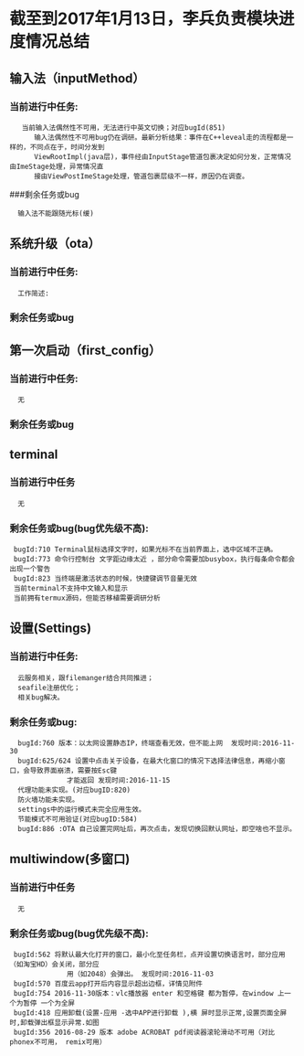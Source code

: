 # 截至到2017年1月13日，李兵负责模块进度情况总结
## 输入法（inputMethod）
### 当前进行中任务:

       当前输入法偶然性不可用，无法进行中英文切换；对应bugId(851)    
          输入法偶然性不可用bug仍在调研。最新分析结果：事件在C++leveal走的流程都是一样的，不同点在于，时间分发到
          ViewRootImpl(java层)，事件经由InputStage管道包裹决定如何分发，正常情况由ImeStage处理，异常情况直
          接由ViewPostImeStage处理，管道包裹层级不一样，原因仍在调查。
               
###剩余任务或bug
      
      输入法不能跟随光标(缓)
      
      
## 系统升级（ota）
### 当前进行中任务:

      工作简述:
    
### 剩余任务或bug
       
 
 
## 第一次启动（first_config）
### 当前进行中任务:

      无
    
### 剩余任务或bug
       
 
 
## terminal
###  当前进行中任务  

      无
      
   
### 剩余任务或bug(bug优先级不高):
     bugId:710 Terminal鼠标选择文字时，如果光标不在当前界面上，选中区域不正确。 
     bugId:773 命令行控制台 文字距边缘太近 ，部分命令需要加busybox，执行每条命令都会出现一个警告
     bugId:823 当终端是激活状态的时候，快捷键调节音量无效
     当前terminal不支持中文输入和显示
     当前拥有termux源码，但能否移植需要调研分析
     
     
## 设置(Settings)
###  当前进行中任务:

      云服务相关，跟filemanger结合共同推进；
      seafile注册优化；
      相关bug解决。
   
### 剩余任务或bug:
     
      bugId:760 版本：以太网设置静态IP，终端查看无效，但不能上网  发现时间:2016-11-30   
      bugId:625/624 设置中点击关于设备，在最大化窗口的情况下选择法律信息，再缩小窗口，会导致界面崩溃，需要按Esc键
                  才能返回 发现时间:2016-11-15
      代理功能未实现。(对应bugID:820)
      防火墙功能未实现。
      settings中的运行模式未完全应用生效。
      节能模式不可用验证(对应bugID:584)
      bugId:886 :OTA 自己设置完网址后，再次点击，发现切换回默认网址，即空啥也不显示。


## multiwindow(多窗口)
###  当前进行中任务  

      无
      
   
### 剩余任务或bug(bug优先级不高):
     bugId:562 将默认最大化打开的窗口，最小化至任务栏，点开设置切换语言时，部分应用（如淘宝HD）会关闭，部分应
                  用（如2048）会弹出。 发现时间:2016-11-03
     bugId:570 百度云app打开后内容显示超出边框，详情见附件
     bugId:754 2016-11-30版本：vlc播放器 enter 和空格键 都为暂停，在window 上一个为暂停 一个为全屏
     bugId:418 应用卸载(设置-应用 -选中APP进行卸载 ),横 屏时显示正常,设置页面全屏时,卸载弹出框显示异常.如图
     bugId:356 2016-08-29 版本 adobe ACROBAT pdf阅读器滚轮滑动不可用（对比phonex不可用， remix可用）
     
      
